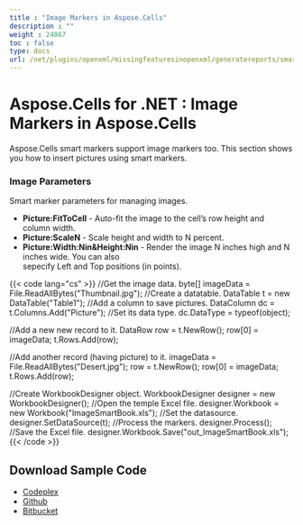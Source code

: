 ```yaml
---
title : "Image Markers in Aspose.Cells" 
description : "" 
weight : 24867 
toc : false
type: docs
url: /net/plugins/openxml/missingfeaturesinopenxml/generatereports/smartmarkers/image+markers+in+aspose.cells/
---
```


# Aspose.Cells for .NET : Image Markers in Aspose.Cells


Aspose.Cells smart markers support image markers too. This section shows you how to insert pictures using smart markers.

### Image Parameters

Smart marker parameters for managing images.

*   **Picture:FitToCell** - Auto-fit the image to the cell’s row height and column width.
*   **Picture:ScaleN** - Scale height and width to N percent.
*   **Picture:Width:Nin&Height:Nin** - Render the image N inches high and N inches wide. You can also  
    sepecify Left and Top positions (in points).

{{< code lang="cs" >}}
//Get the image data.
byte[] imageData = File.ReadAllBytes("Thumbnail.jpg");
//Create a datatable.
DataTable t = new DataTable("Table1");
//Add a column to save pictures.
DataColumn dc = t.Columns.Add("Picture");
//Set its data type.
dc.DataType = typeof(object);

//Add a new new record to it.
DataRow row = t.NewRow();
row[0] = imageData;
t.Rows.Add(row);

//Add another record (having picture) to it.
imageData = File.ReadAllBytes("Desert.jpg");
row = t.NewRow();
row[0] = imageData;
t.Rows.Add(row);

//Create WorkbookDesigner object.
WorkbookDesigner designer = new WorkbookDesigner();
//Open the temple Excel file.
designer.Workbook = new Workbook("ImageSmartBook.xls");
//Set the datasource.
designer.SetDataSource(t);
//Process the markers.
designer.Process();
//Save the Excel file.
designer.Workbook.Save("out_ImageSmartBook.xls");
{{< /code >}}

## Download Sample Code

*   [Codeplex](https://asposeopenxml.codeplex.com/downloads/get/808998)
*   [Github](https://github.com/asposemarketplace/Aspose_for_OpenXML/releases/download/4/Image.Markers.Aspose.Cells.zip)
*   [Bitbucket](https://bitbucket.org/asposemarketplace/aspose-for-openxml/downloads/Image%20Markers%20%28Aspose.Cells%29.zip)

